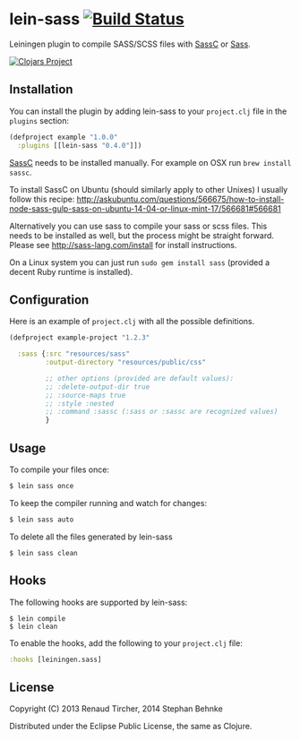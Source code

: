 # lein-sass [![Build Status](https://travis-ci.org/101loops/lein-sass.svg)](https://travis-ci.org/101loops/lein-sass)

Leiningen plugin to compile SASS/SCSS files with [SassC](https://github.com/sass/sassc) or
[Sass](http://sass-lang.com).

[![Clojars Project](http://clojars.org/lein-sass/latest-version.svg)](http://clojars.org/lein-sass)


## Installation

You can install the plugin by adding lein-sass to your `project.clj` file in the `plugins` section:

```clj
(defproject example "1.0.0"
  :plugins [[lein-sass "0.4.0"]])
```

[SassC](https://github.com/sass/sassc) needs to be installed manually.
For example on OSX run `brew install sassc`.

To install SassC on Ubuntu (should similarly apply to other Unixes) I usually follow this recipe:
http://askubuntu.com/questions/566675/how-to-install-node-sass-gulp-sass-on-ubuntu-14-04-or-linux-mint-17/566681#566681

Alternatively you can use sass to compile your sass or scss
files. This needs to be installed as well, but the process might be straight forward. Please see http://sass-lang.com/install for install instructions.

On a Linux system you can just run `sudo gem install sass` (provided a decent Ruby runtime is installed).


## Configuration

Here is an example of `project.clj` with all the possible definitions.

```clj
(defproject example-project "1.2.3"

  :sass {:src "resources/sass"
         :output-directory "resources/public/css"

         ;; other options (provided are default values):
         ;; :delete-output-dir true
         ;; :source-maps true
         ;; :style :nested
         ;; :command :sassc (:sass or :sassc are recognized values)
         }
```


## Usage

To compile your files once:

```sh
$ lein sass once
```

To keep the compiler running and watch for changes:

```sh
$ lein sass auto
```

To delete all the files generated by lein-sass

```
$ lein sass clean
```


## Hooks

The following hooks are supported by lein-sass:

```
$ lein compile
$ lein clean
```

To enable the hooks, add the following to your `project.clj` file:

```clj
:hooks [leiningen.sass]
```


## License

Copyright (C) 2013 Renaud Tircher, 2014 Stephan Behnke

Distributed under the Eclipse Public License, the same as Clojure.

